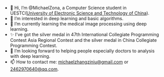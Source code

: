 - 👋 Hi, I’m @MichaelZona, a Computer Science student in UESTC([University of Electronic Science and Technology of China](https://en.uestc.edu.cn/)).
- 👀 I’m interested in deep learning and basic algorithms.
- 🌱 I’m currently learning the medical image processing using deep learning.
- ✨ I've got the silver medal in 47th International Collegiate Programming Contest Asia Regional Contest and the silver medal in China Collegiate Programming Contest.
- 💞️ I’m looking forward to helping people especially doctors to analysis with deep learning.
- 📫 How to contact me: <michaelzhangziniu@gmail.com> or <2462970640@qq.com>.

<!---
MichaelZona/MichaelZona is a ✨ special ✨ repository because its `README.md` (this file) appears on your GitHub profile.
You can click the Preview link to take a look at your changes.
--->
